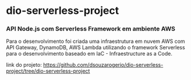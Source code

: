 # dio-serverless-project
### API Node.js com Serverless Framework em ambiente AWS

Para o desenvolvimento foi criada uma infraestrutura em nuvem AWS com API Gateway, DynamoDB, AWS Lambda utilizando o framework Serverless para o desenvolvimento baseado em IaC - Infraestructure as a Code.

link do projeto:
https://github.com/dsouzarogerio/dio-serverless-project/tree/dio-serverless-project
